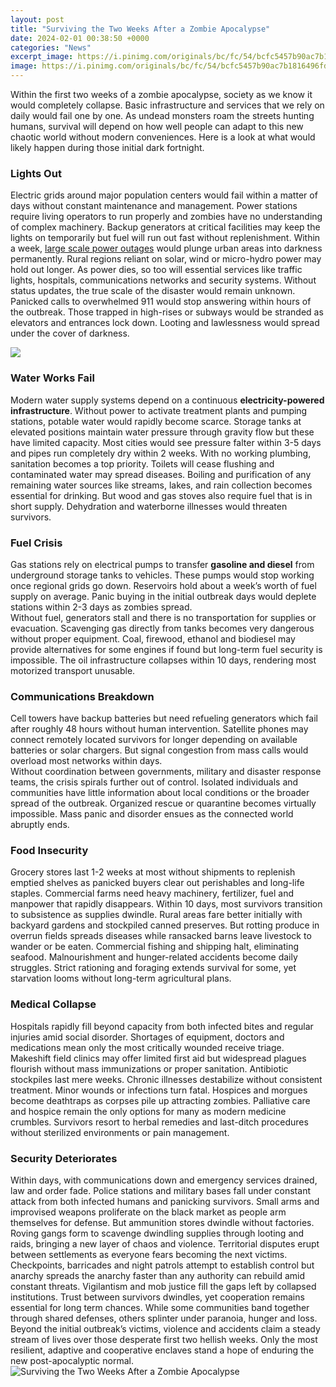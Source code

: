 ```yaml
---
layout: post
title: "Surviving the Two Weeks After a Zombie Apocalypse"
date: 2024-02-01 00:38:50 +0000
categories: "News"
excerpt_image: https://i.pinimg.com/originals/bc/fc/54/bcfc5457b90ac7b1816496fdc2036ba6.jpg
image: https://i.pinimg.com/originals/bc/fc/54/bcfc5457b90ac7b1816496fdc2036ba6.jpg
---
```


Within the first two weeks of a zombie apocalypse, society as we know it would completely collapse. Basic infrastructure and services that we rely on daily would fail one by one. As undead monsters roam the streets hunting humans, survival will depend on how well people can adapt to this new chaotic world without modern conveniences. Here is a look at what would likely happen during those initial dark fortnight.
### Lights Out
Electric grids around major population centers would fail within a matter of days without constant maintenance and management. Power stations require living operators to run properly and zombies have no understanding of complex machinery. Backup generators at critical facilities may keep the lights on temporarily but fuel will run out fast without replenishment. Within a week, [large scale power outages](https://yt.io.vn/collection/alan) would plunge urban areas into darkness permanently. Rural regions reliant on solar, wind or micro-hydro power may hold out longer. 
As power dies, so too will essential services like traffic lights, hospitals, communications networks and security systems. Without status updates, the true scale of the disaster would remain unknown. Panicked calls to overwhelmed 911 would stop answering within hours of the outbreak. Those trapped in high-rises or subways would be stranded as elevators and entrances lock down. Looting and lawlessness would spread under the cover of darkness.

![](https://cdn.toucharcade.com/wp-content/uploads/2019/03/4.jpg)
### Water Works Fail
Modern water supply systems depend on a continuous **electricity-powered infrastructure**. Without power to activate treatment plants and pumping stations, potable water would rapidly become scarce. Storage tanks at elevated positions maintain water pressure through gravity flow but these have limited capacity. Most cities would see pressure falter within 3-5 days and pipes run completely dry within 2 weeks. 
With no working plumbing, sanitation becomes a top priority. Toilets will cease flushing and contaminated water may spread diseases. Boiling and purification of any remaining water sources like streams, lakes, and rain collection becomes essential for drinking. But wood and gas stoves also require fuel that is in short supply. Dehydration and waterborne illnesses would threaten survivors.
### Fuel Crisis 
Gas stations rely on electrical pumps to transfer **gasoline and diesel** from underground storage tanks to vehicles. These pumps would stop working once regional grids go down. Reservoirs hold about a week’s worth of fuel supply on average. Panic buying in the initial outbreak days would deplete stations within 2-3 days as zombies spread.  
Without fuel, generators stall and there is no transportation for supplies or evacuation. Scavenging gas directly from tanks becomes very dangerous without proper equipment. Coal, firewood, ethanol and biodiesel may provide alternatives for some engines if found but long-term fuel security is impossible. The oil infrastructure collapses within 10 days, rendering most motorized transport unusable.
### Communications Breakdown
Cell towers have backup batteries but need refueling generators which fail after roughly 48 hours without human intervention. Satellite phones may connect remotely located survivors for longer depending on available batteries or solar chargers. But signal congestion from mass calls would overload most networks within days.  
Without coordination between governments, military and disaster response teams, the crisis spirals further out of control. Isolated individuals and communities have little information about local conditions or the broader spread of the outbreak. Organized rescue or quarantine becomes virtually impossible. Mass panic and disorder ensues as the connected world abruptly ends.
### Food Insecurity
Grocery stores last 1-2 weeks at most without shipments to replenish emptied shelves as panicked buyers clear out perishables and long-life staples. Commercial farms need heavy machinery, fertilizer, fuel and manpower that rapidly disappears. Within 10 days, most survivors transition to subsistence as supplies dwindle. 
Rural areas fare better initially with backyard gardens and stockpiled canned preserves. But rotting produce in overrun fields spreads diseases while ransacked barns leave livestock to wander or be eaten. Commercial fishing and shipping halt, eliminating seafood. Malnourishment and hunger-related accidents become daily struggles. Strict rationing and foraging extends survival for some, yet starvation looms without long-term agricultural plans.
### Medical Collapse
Hospitals rapidly fill beyond capacity from both infected bites and regular injuries amid social disorder. Shortages of equipment, doctors and medications mean only the most critically wounded receive triage. Makeshift field clinics may offer limited first aid but widespread plagues flourish without mass immunizations or proper sanitation. Antibiotic stockpiles last mere weeks.
Chronic illnesses destabilize without consistent treatment. Minor wounds or infections turn fatal. Hospices and morgues become deathtraps as corpses pile up attracting zombies. Palliative care and hospice remain the only options for many as modern medicine crumbles. Survivors resort to herbal remedies and last-ditch procedures without sterilized environments or pain management.
### Security Deteriorates  
Within days, with communications down and emergency services drained, law and order fade. Police stations and military bases fall under constant attack from both infected humans and panicking survivors. Small arms and improvised weapons proliferate on the black market as people arm themselves for defense. But ammunition stores dwindle without factories.
Roving gangs form to scavenge dwindling supplies through looting and raids, bringing a new layer of chaos and violence. Territorial disputes erupt between settlements as everyone fears becoming the next victims. Checkpoints, barricades and night patrols attempt to establish control but anarchy spreads the anarchy faster than any authority can rebuild amid constant threats. Vigilantism and mob justice fill the gaps left by collapsed institutions.
Trust between survivors dwindles, yet cooperation remains essential for long term chances. While some communities band together through shared defenses, others splinter under paranoia, hunger and loss. Beyond the initial outbreak’s victims, violence and accidents claim a steady stream of lives over those desperate first two hellish weeks. Only the most resilient, adaptive and cooperative enclaves stand a hope of enduring the new post-apocalyptic normal.
![Surviving the Two Weeks After a Zombie Apocalypse](https://i.pinimg.com/originals/bc/fc/54/bcfc5457b90ac7b1816496fdc2036ba6.jpg)